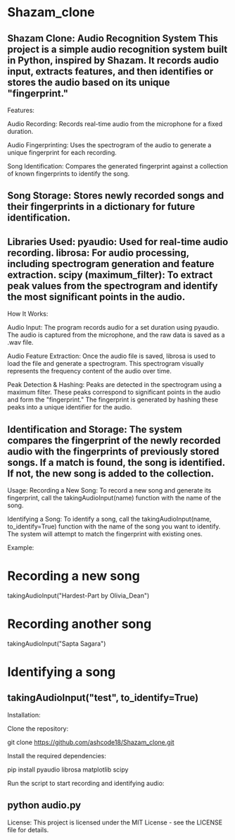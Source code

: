# Shazam_clone
Shazam Clone: Audio Recognition System
This project is a simple audio recognition system built in Python, inspired by Shazam. It records audio input, extracts features, and then identifies or stores the audio based on its unique "fingerprint."
--------------------------------------------------------------------------------------------------------------------------------------------------------------------
Features:

Audio Recording: Records real-time audio from the microphone for a fixed duration.

Audio Fingerprinting: Uses the spectrogram of the audio to generate a unique fingerprint for each recording.

Song Identification: Compares the generated fingerprint against a collection of known fingerprints to identify the song.

Song Storage: Stores newly recorded songs and their fingerprints in a dictionary for future identification.
-------------------------------------------------------------------------------------------------------------------------------------------------------------------
Libraries Used:
pyaudio: Used for real-time audio recording.
librosa: For audio processing, including spectrogram generation and feature extraction.
scipy (maximum_filter): To extract peak values from the spectrogram and identify the most significant points in the audio.
-------------------------------------------------------------------------------------------------------------------------------------------------------------------
How It Works:

Audio Input:
The program records audio for a set duration using pyaudio. The audio is captured from the microphone, and the raw data is saved as a .wav file.

Audio Feature Extraction:
Once the audio file is saved, librosa is used to load the file and generate a spectrogram. This spectrogram visually represents the frequency content of the audio over time.

Peak Detection & Hashing:
Peaks are detected in the spectrogram using a maximum filter. These peaks correspond to significant points in the audio and form the "fingerprint."
The fingerprint is generated by hashing these peaks into a unique identifier for the audio.

Identification and Storage:
The system compares the fingerprint of the newly recorded audio with the fingerprints of previously stored songs.
If a match is found, the song is identified. If not, the new song is added to the collection.
--------------------------------------------------------------------------------------------------------------------------------------------------------------------
Usage:
Recording a New Song:
To record a new song and generate its fingerprint, call the takingAudioInput(name) function with the name of the song.

Identifying a Song:
To identify a song, call the takingAudioInput(name, to_identify=True) function with the name of the song you want to identify. The system will attempt to match the fingerprint with existing ones.

Example:
# Recording a new song
takingAudioInput("Hardest-Part by Olivia_Dean")

# Recording another song
takingAudioInput("Sapta Sagara")

# Identifying a song
takingAudioInput("test", to_identify=True)
-------------------------------------------------------------------------------------------------------------------------------------------------------------------
Installation:

Clone the repository:

git clone https://github.com/ashcode18/Shazam_clone.git


Install the required dependencies:

pip install pyaudio librosa matplotlib scipy


Run the script to start recording and identifying audio:

python audio.py
--------------------------------------------------------------------------------------------------------------------------------------------------------------------
License:
This project is licensed under the MIT License - see the LICENSE
 file for details.
